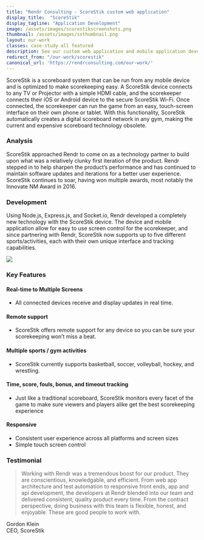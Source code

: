 ```yaml
---
title: "Rendr Consulting - ScoreStik custom web application"
display_title:  "ScoreStik"
display_tagline: "Application Development"
image: /assets/images/scorestikscreenshots.png
thumbnail: /assets/images/ssthumbnail.png
layout: our-work
classes: case-study all featured
description: See our custom web application and mobile application development for ScoreStik, a digital scoreboard.
redirect_from: "/our-work/scorestik"
canonical_url: 'https://rendrconsulting.com/our-work/'
---
```

ScoreStik is a scoreboard system that can be run from any mobile device and is optimized to make scorekeeping easy. A ScoreStik device connects to any TV or Projector with a simple HDMI cable, and the scorekeeper connects their iOS or Android device to the secure ScoreStik Wi-Fi. Once connected, the scorekeeper can run the game from an easy, touch-screen interface on their own phone or tablet. With this functionality, ScoreStik automatically creates a digital scoreboard network in any gym, making the current and expensive scoreboard technology obsolete. 

### Analysis

ScoreStik approached Rendr to come on as a technology partner to build upon what was a relatively clunky first iteration of the product. Rendr stepped in to help sharpen the product’s performance and has continued to maintain software updates and iterations for a better user experience. ScoreStik continues to soar, having won multiple awards, most notably the Innovate NM Award in 2016. 

### Development

Using Node.js, Express.js, and Socket.io, Rendr developed a completely new technology with the ScoreStik device. The device and mobile application allow for easy to use screen control for the scorekeeper, and since partnering with Rendr, ScoreStik now supports up to five different sports/activities, each with their own unique interface and tracking capabilities. 

<img class='img-responsive' src="{{site.url}}/assets/images/scorestik.png">

### Key Features

#### Real-time to Multiple Screens

- All connected devices receive and display updates in real time.

#### Remote support

- ScoreStik offers remote support for any device so you can be sure your scorekeeping won’t miss a beat.

#### Multiple sports / gym activities

- ScoreStik currently supports basketball, soccer, volleyball, hockey, and wrestling.

#### Time, score, fouls, bonus, and timeout tracking

- Just like a traditional scoreboard, ScoreStik monitors every facet of the game to make sure viewers and players alike get the best scorekeeping experience

#### Responsive

- Consistent user experience across all platforms and screen sizes
- Simple touch screen control

### Testimonial

<blockquote>Working with Rendr was a tremendous boost for our product. They are conscientious, knowledgable, and efficient. From web app architecture and test automation to responsive front ends, app and api development, the developers at Rendr blended into our team and delivered consistent, quality product every time. From the contract perspective, doing business with this team is flexible, honest, and enjoyable. These are good people to work with.</blockquote>

<p class="center-text">Gordon Klein<br>CEO, ScoreStik</p>
